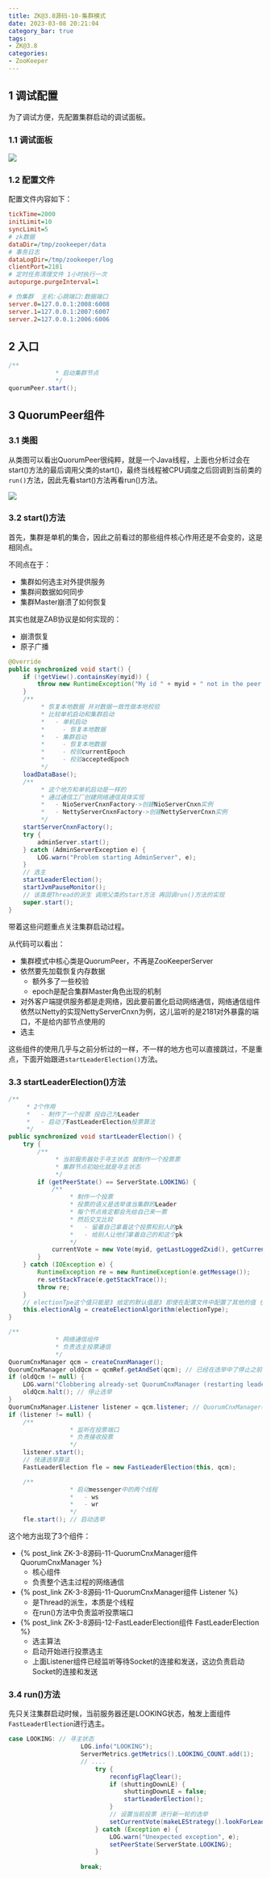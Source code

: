 ```yaml
---
title: ZK@3.8源码-10-集群模式
date: 2023-03-08 20:21:04
category_bar: true
tags:
- ZK@3.8
categories:
- ZooKeeper
---
```


## 1 调试配置

为了调试方便，先配置集群启动的调试面板。

### 1.1 调试面板

![](ZK-3-8源码-10-集群模式/image-20230308202925638.png)

### 1.2 配置文件

配置文件内容如下：

```cfg
tickTime=2000
initLimit=10
syncLimit=5
# zk数据
dataDir=/tmp/zookeeper/data
# 事务日志
dataLogDir=/tmp/zookeeper/log
clientPort=2181
# 定时任务清理文件 1小时执行一次
autopurge.purgeInterval=1

# 伪集群  主机:心跳端口:数据端口
server.0=127.0.0.1:2008:6008
server.1=127.0.0.1:2007:6007
server.2=127.0.0.1:2006:6006
```

## 2 入口

```java
/**
             * 启动集群节点
             */
quorumPeer.start();
```

## 3 QuorumPeer组件

### 3.1 类图

从类图可以看出QuorumPeer很纯粹，就是一个Java线程，上面也分析过会在start()方法的最后调用父类的start()，最终当线程被CPU调度之后回调到当前类的`run()`方法，因此先看start()方法再看run()方法。

![](ZK-3-8源码-10-集群模式/image-20230308204726905.png)

### 3.2 start()方法

首先，集群是单机的集合，因此之前看过的那些组件核心作用还是不会变的，这是相同点。

不同点在于：

* 集群如何选主对外提供服务
* 集群间数据如何同步
* 集群Master崩溃了如何恢复

其实也就是ZAB协议是如何实现的：

* 崩溃恢复
* 原子广播

```java
@Override
public synchronized void start() {
    if (!getView().containsKey(myid)) {
        throw new RuntimeException("My id " + myid + " not in the peer list");
    }
    /**
         * 恢复本地数据 并对数据一致性做本地校验
         * 比较单机启动和集群启动
         *   - 单机启动
         *     - 恢复本地数据
         *   - 集群启动
         *     - 恢复本地数据
         *     - 校验currentEpoch
         *     - 校验acceptedEpoch
         */
    loadDataBase();
    /**
         * 这个地方和单机启动是一样的
         * 通过通信工厂创建网络通信具体实现
         *   - NioServerCnxnFactory->创建NioServerCnxn实例
         *   - NettyServerCnxnFactory->创建NettyServerCnxn实例
         */
    startServerCnxnFactory();
    try {
        adminServer.start();
    } catch (AdminServerException e) {
        LOG.warn("Problem starting AdminServer", e);
    }
    // 选主
    startLeaderElection();
    startJvmPauseMonitor();
    // 该类是Thread的派生 调用父类的start方法 再回调run()方法的实现
    super.start();
}
```

带着这些问题重点关注集群启动过程。

从代码可以看出：

* 集群模式中核心类是QuorumPeer，不再是ZooKeeperServer
* 依然要先加载恢复内存数据
  * 额外多了一些校验
  * epoch是配合集群Master角色出现的机制
* 对外客户端提供服务都是走网络，因此要前置化启动网络通信，网络通信组件依然以Netty的实现NettyServerCnxn为例，这儿监听的是2181对外暴露的端口，不是给内部节点使用的
* 选主

这些组件的使用几乎与之前分析过的一样，不一样的地方也可以直接跳过，不是重点，下面开始跟进`startLeaderElection()`方法。

### 3.3 startLeaderElection()方法

```java
/**
     * 2个作用
     *   - 制作了一个投票 投自己为Leader
     *   - 启动了FastLeaderElection投票算法
     */
public synchronized void startLeaderElection() {
    try {
        /**
             * 当前服务器处于寻主状态 就制作一个投票票
             * 集群节点初始化就是寻主状态
             */
        if (getPeerState() == ServerState.LOOKING) {
            /**
                 * 制作一个投票
                 * 投票的语义是选举谁当集群的Leader
                 * 每个节点肯定都会先给自己来一票
                 * 然后交叉比较
                 *   - 留着自己拿着这个投票和别人的pk
                 *   - 给别人让他们拿着自己的和这个pk
                 */
            currentVote = new Vote(myid, getLastLoggedZxid(), getCurrentEpoch());
        }
    } catch (IOException e) {
        RuntimeException re = new RuntimeException(e.getMessage());
        re.setStackTrace(e.getStackTrace());
        throw re;
    }
    // electionTpe这个值只能是3 给定的默认值是3 即使在配置文件中配置了其他的值 也会在配置解析阶段抛出异常
    this.electionAlg = createElectionAlgorithm(electionType);
}
```



```java
/**
             * 网络通信组件
             * 负责选主投票通信
             */
QuorumCnxManager qcm = createCnxnManager();
QuorumCnxManager oldQcm = qcmRef.getAndSet(qcm); // 已经在选举中了停止之前的选举
if (oldQcm != null) {
    LOG.warn("Clobbering already-set QuorumCnxManager (restarting leader election?)");
    oldQcm.halt(); // 停止选举
}
QuorumCnxManager.Listener listener = qcm.listener; // QuorumCnxManager构造时候实例化了listener线程
if (listener != null) {
    /**
                 * 监听在投票端口
                 * 负责接收投票
                 */
    listener.start();
    // 快速选举算法
    FastLeaderElection fle = new FastLeaderElection(this, qcm);

    /**
                 * 启动messenger中的两个线程
                 *   - ws
                 *   - wr
                 */
    fle.start(); // 启动选举
```

这个地方出现了3个组件：

* {% post_link ZK-3-8源码-11-QuorumCnxManager组件 QuorumCnxManager %}
  * 核心组件
  * 负责整个选主过程的网络通信
* {% post_link ZK-3-8源码-11-QuorumCnxManager组件 Listener %}
  * 是Thread的派生，本质是个线程
  * 在run()方法中负责监听投票端口
* {% post_link ZK-3-8源码-12-FastLeaderElection组件 FastLeaderElection %}
  * 选主算法
  * 启动开始进行投票选主
  * 上面Listener组件已经监听等待Socket的连接和发送，这边负责启动Socket的连接和发送

### 3.4 run()方法

先只关注集群启动时候，当前服务器还是LOOKING状态，触发上面组件`FastLeaderElection`进行选主。

```java
case LOOKING: // 寻主状态
                    LOG.info("LOOKING");
                    ServerMetrics.getMetrics().LOOKING_COUNT.add(1);
                    // ....
                        try {
                            reconfigFlagClear();
                            if (shuttingDownLE) {
                                shuttingDownLE = false;
                                startLeaderElection();
                            }
                            // 设置当前投票 进行新一轮的选举
                            setCurrentVote(makeLEStrategy().lookForLeader());
                        } catch (Exception e) {
                            LOG.warn("Unexpected exception", e);
                            setPeerState(ServerState.LOOKING);
                        }
                    
                    break;
```

